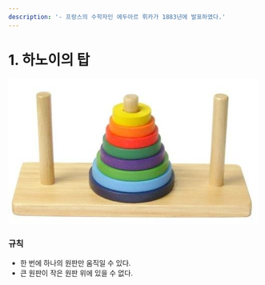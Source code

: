 ```yaml
---
description: '- 프랑스의 수학자인 에두아르 뤼카가 1883년에 발표하였다.'
---
```


# 1. 하노이의 탑

![&#xD558;&#xB178;&#xC774;&#xC758; &#xD0D1;](../.gitbook/assets/.jpeg.jpeg)

### 규칙

* 한 번에 하나의 원판만 움직일 수 있다.
* 큰 원판이 작은 원판 위에 있을 수 없다.



